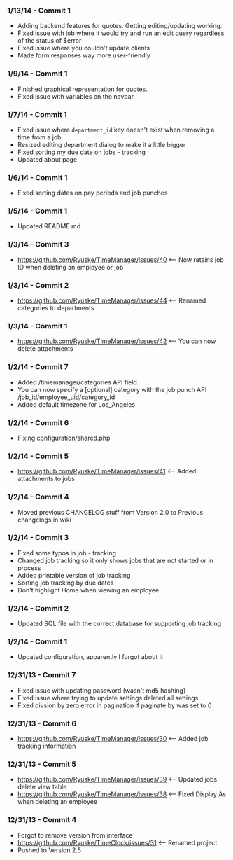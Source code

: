 ### 1/13/14 - Commit 1 ###
* Adding backend features for quotes. Getting editing/updating working.
* Fixed issue with job where it would try and run an edit query regardless of the status of $error
* Fixed issue where you couldn't update clients
* Made form responses way more user-friendly

### 1/9/14 - Commit 1 ###
* Finished graphical representation for quotes.
* Fixed issue with variables on the navbar

### 1/7/14 - Commit 1 ###
* Fixed issue where `department_id` key doesn't exist when removing a time from a job
* Resized editing department dialog to make it a little bigger
* Fixed sorting my due date on jobs - tracking
* Updated about page

### 1/6/14 - Commit 1 ###
* Fixed sorting dates on pay periods and job punches

### 1/5/14 - Commit 1 ###
* Updated README.md

### 1/3/14 - Commit 3 ###
* https://github.com/Ryuske/TimeManager/issues/40 <-- Now retains job ID when deleting an employee or job

### 1/3/14 - Commit 2 ###
* https://github.com/Ryuske/TimeManager/issues/44 <-- Renamed categories to departments

### 1/3/14 - Commit 1 ###
* https://github.com/Ryuske/TimeManager/issues/42 <-- You can now delete attachments

### 1/2/14 - Commit 7 ###
* Added /timemanager/categories API field
* You can now specify a [optional] category with the job punch API /job_id/employee_uid/category_id
* Added default timezone for Los_Angeles

### 1/2/14 - Commit 6 ###
* Fixing configuration/shared.php

### 1/2/14 - Commit 5 ###
* https://github.com/Ryuske/TimeManager/issues/41 <-- Added attachments to jobs

### 1/2/14 - Commit 4 ###
* Moved previous CHANGELOG stuff from Version 2.0 to Previous changelogs in wiki

### 1/2/14 - Commit 3 ###
* Fixed some typos in job - tracking
* Changed job tracking so it only shows jobs that are not started or in process
* Added printable version of job tracking
* Sorting job tracking by due dates
* Don't highlight Home when viewing an employee

### 1/2/14 - Commit 2 ###
* Updated SQL file with the correct database for supporting job tracking

### 1/2/14 - Commit 1 ###
* Updated configuration, apparently I forgot about it

### 12/31/13 - Commit 7 ###
* Fixed issue with updating password (wasn't md5 hashing)
* Fixed issue where trying to update settings deleted all settings
* Fixed divsion by zero error in pagination if paginate by was set to 0

### 12/31/13 - Commit 6 ###
* https://github.com/Ryuske/TimeManager/issues/30 <-- Added job tracking information

### 12/31/13 - Commit 5 ###
* https://github.com/Ryuske/TimeManager/issues/39 <-- Updated jobs delete view table
* https://github.com/Ryuske/TimeManager/issues/38 <-- Fixed Display As when deleting an employee

### 12/31/13 - Commit 4 ###
* Forgot to remove version from interface
* https://github.com/Ryuske/TimeClock/issues/31 <-- Renamed project
* Pushed to Version 2.5